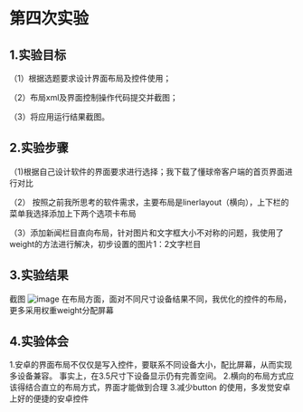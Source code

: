 # 第四次实验

## 1.实验目标

（1）根据选题要求设计界面布局及控件使用；

（2）布局xml及界面控制操作代码提交并截图；

（3）将应用运行结果截图。

## 2.实验步骤

（1)根据自己设计软件的界面要求进行选择；我下载了懂球帝客户端的首页界面进行对比

（2） 按照之前我所思考的软件需求，主要布局是linerlayout（横向），上下栏的菜单我选择添加上下两个选项卡布局

（3）添加新闻栏目直向布局，针对图片和文字框大小不对称的问题，我使用了weight的方法进行解决，初步设置的图片1：2文字栏目


## 3.实验结果
截图
![image](https://github.com/wekun/android-labs-2018/blob/master/soft1614080902315/%E5%AE%9E%E9%AA%8C%E5%9B%9B.png?raw=true)
在布局方面，面对不同尺寸设备结果不同，我优化的控件的布局，更多采用权重weight分配屏幕
## 4.实验体会 
1.安卓的界面布局不仅仅是写入控件，要联系不同设备大小，配比屏幕，从而实现多设备兼容。
事实上，在3.5尺寸下设备显示仍有完善空间。
2.横向的布局方式应该得结合直立的布局方式，界面才能做到合理
3.减少button 的使用，多发觉安卓上好的便捷的安卓控件
